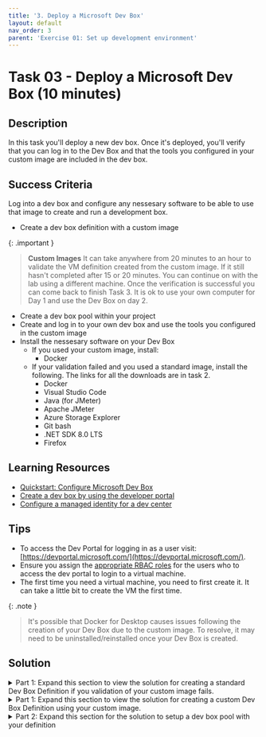 ```yaml
---
title: '3. Deploy a Microsoft Dev Box'
layout: default
nav_order: 3
parent: 'Exercise 01: Set up development environment'
---
```


# Task 03 - Deploy a Microsoft Dev Box (10 minutes)

## Description

In this task you'll deploy a new dev box. Once it's deployed, you'll verify that you can log in to the Dev Box and that the tools you configured in your custom image are included in the dev box.

## Success Criteria

Log into a dev box and configure any nessesary software to be able to use that image to create and run a development box.

- Create a dev box definition with a custom image

{: .important }
> **Custom Images** It can take anywhere from 20 minutes to an hour to validate the VM definition created from the custom image. If it still hasn't completed after 15 or 20 minutes. You can continue on with the lab using a different machine. Once the verification is successful you can come back to finish Task 3. It is ok to use your own computer for Day 1 and use the Dev Box on day 2.

- Create a dev box pool within your project
- Create and log in to your own dev box and use the tools you configured in the custom image
- Install the nessesary software on your Dev Box
  - If you used your custom image, install:
    - Docker
  - If your validation failed and you used a standard image, install the following. The links for all the downloads are in task 2.
    - Docker
    - Visual Studio Code
    - Java (for JMeter)
    - Apache JMeter
    - Azure Storage Explorer
    - Git bash
    - .NET SDK 8.0 LTS
    - Firefox

## Learning Resources

- [Quickstart: Configure Microsoft Dev Box](https://learn.microsoft.com/azure/dev-box/quickstart-configure-dev-box-service?wt.mc_id=mdbservice_acomdoc01_webpage_cnl&tabs=AzureADJoin)
- [Create a dev box by using the developer portal](https://learn.microsoft.com/azure/dev-box/quickstart-create-dev-box?wt.mc_id=mdbservice_acomdoc02_webpage_cnl)
- [Configure a managed identity for a dev center](https://learn.microsoft.com/azure/deployment-environments/how-to-configure-managed-identity)

## Tips

- To access the Dev Portal for logging in as a user visit: [https://devportal.microsoft.com/](https://devportal.microsoft.com/).
- Ensure you assign the [appropriate RBAC roles](https://learn.microsoft.com/azure/dev-box/how-to-dev-box-user) for the users who to access the dev portal to login to a virtual machine.
- The first time you need a virtual machine, you need to first create it. It can take a little bit to create the VM the first time.

{: .note }
> It's possible that Docker for Desktop causes issues following the creation of your Dev Box due to the custom image. To resolve, it may need to be uninstalled/reinstalled once your Dev Box is created.

## Solution

<details markdown="block">
<summary>Part 1: Expand this section to view the solution for creating a standard Dev Box Definition if you validation of your custom image fails.</summary>

1. In the Azure Portal, navigate to the Dev center you created in Task 1, and select Dev box definitions.
    ![Dev box definitions](../../Media/0102_DevBoxDefinitions.png)
2. Select +Create
    ![Create a dev box](../../Media/0102_CreateDevBox.png)
3. Create a new dev box definition with the following settings and select Create.
     - Name: "TechExcel-Dev-Box"
     - Image: Windows 11 Enterprise + OS Optimizations 22H2
     - Image version: Latest
     - Compute: 8vCPU, 32 GB RAM
     - Storage: 256 GB SSD

    ![Create a new dev box definition](../../Media/0102_DevBoxDefinitionProperties.png)

</details>

<details markdown="block">
<summary>Part 1: Expand this section to view the solution for creating a custom Dev Box Definition using your custom image.</summary>

1. Navigate back to your Dev Center, go to Identity and turn on a system assigned Managed Identity
   ![Enabled Dev Center Managed Identity](../../Media/DevCenterManagedIdentity.png)
2. Navigate to the Compute Gallery you created and open Access Control (IAM). Grant the managed identity the Managed Application Contributor Role.
   ![Add the managed identity with the Managed Application Contributor Roles](../../Media/0103_ManagedIdentityPermissions.png)
3. Once it's been enabled and the permissions added, back in the Dev Center and add the compute gallery that was created in Task 2.
   ![Add Compute Gallery](../../Media/AddComputeGallery.png)
4. Go to you Dev box definitions, and create a new definition. Use the image you created in Task 2.
    -**Note**: The verification of the definition can also take some time to complete. If it hasn't completely after about 20 minute, students can proceed to continue on with exercise 2 and using their own machines or create a standard dev box definition and use that dev box. They can check on that status periodically, and once it completes, finish up Task 3. It's OK to use there machine for Day 1 and use the Dev Box (standard or custom) on day 2.
   ![Dev Box Definition](../../Media/DevBoxDefinition.png)
5. After the definition has been created and the image status verified, go to Projects and open up your MPPTeamMessagingSystem Project
   ![Definition Verification](../../Media/DefinitionVerification.png)
</details>

<details markdown="block">
<summary>Part 2: Expand this section for the solution to setup a dev box pool with your definition</summary>

1. Navigate to Manage dev box pools, and create a dev box pool
   ![Create Dev Box Pool](../../Media/CreateDevBoxPool.png)
2. Configure the settings as seen below. Use your Dev Box Definition (standard or custom) you just created as well as the network connection you created in Task 1. You may also want to adjust the auto-stop time
   ![Dev Box Pool Settings](../../Media/DevBoxPoolSettings.png)
3. Finally, for the Project, under Access control, assign yourself and any other users to be a "DevCenter Dev Box Users"
    ![Assign permissions](../../Media/AssignPermissions.png)
4. Log into your dev box and install the software you'll need for the rest of the training
   - If you used your custom image, install:
     - Docker
   - If your validation failed and you used a standard image, install the following. The links for all the downloads are in task 2.
     - Docker
     - Visual Studio Code
     - Java (for JMeter)
     - Apache JMeter
     - Azure Storage Explorer
     - Git bash
     - .NET SDK 8.0 LTS
     - Firefox

</details>
